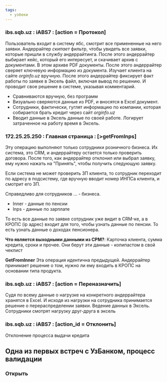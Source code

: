 ```yaml
---
tags:
  - узбеки
---
```

### ibs.sqb.uz : iABS7 : \[action = Протокол]
Пользователь входит в систему ябс, смотрит все примененные на него заявки. Андеррайтер *скипает* фильтр, чтобы увидеть все заявки, которые пришли в службу андеррайтинга.
После этого андеррайтер выбирает кейс, который его интересует, и скачивает архив с документами. В этом архиве PDF документы. 
После этого андеррайтер сверяет ключевую информацию из документа. Изучает клиента на сайте *orginfo.uz* вручную.
После этого андеррайтер фиксирует факт работы по заявке в Эксель файл, включая вывод по решению.
И проводит свое решение в системе, указывая комментарий.
- Сравниваются вручную, без программ
- Визуально сверяются данные из PDF, и вносятся в Excel документ.
- Сотрудники, фактически, гуглят информацию по компании, которая собирается брать кредит через сайт *orginfo.uz*
- Вводит данные в Эксель данные по своей работе. Логирует затраченное на работу время в Эксель. 
### 172.25.25.250 : Главная страница : \[>getFromInps]
Эту операцию выполняют только сотрудники розничного бизнеса. Их система, это CRM, и андеррайтеру остается только проверить договора.
После того, как андеррайтер отклонил или выбрал заявку, ему нужно нажать на "Принять", чтобы получить следующую заявку.

Если система не может проверить ЗП клиента, то сотрудник переходит по адресу в подсистему, где вручную вводит номер ИНПСа клиента, и смотрит его ЗП.


Справедливо для сотрудников ... - бизнеса. 
* Inner - данные по пенсии
* Inps - данные по зарплате

То есть все данные по заявке сотрудник уже видит в CRM-ке, а в КРОПС (ip адрес) входит для того, чтобы узнать данные по пенсии. То есть узнать данные о доходах пенсионера.

**Что является выходными данными из СРМ?**:
Карточка клиента, сумма кредита, сроки и прочее. Они берут эти данные - копипастом в свой чеклист

**GetFromInner**
Эта операция идентична предыдущей. 
Андеррайтер принимает решение о том, нужно ли ему входить в КРОПС на основании типа продукта. 
### ibs.sqb.uz : iABS7 : \[action = Переназначить]
Судя по всему данные о нагрузке на конкретного андеррайтера хранятся в Excel. И исходя из нагрузки на сотрудника принимается решение о перераспределении заявки.
Ведение данных в Эксель. Сотрудники смотрят нагрузку друг-друга в эксель

### ibs.sqb.uz : iABS7 : \[action_id = Отклонить]​
Отклонение процесса выдачи кредита


## Одна из первых встреч с УзБанком, процесс валидации
### Открыть

